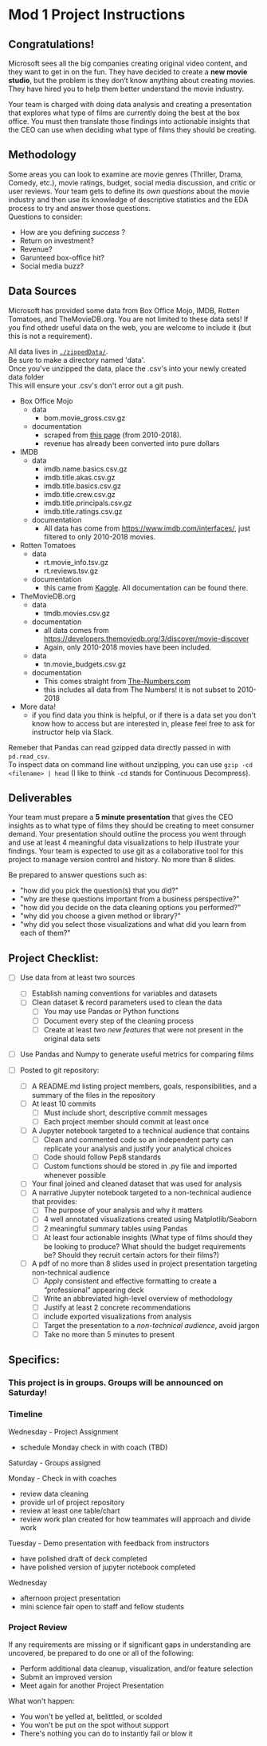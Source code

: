 # Mod 1 Project Instructions


## Congratulations!

Microsoft sees all the big companies creating original video content, and they want to get in on the fun. They have decided to create a **new movie studio**, but the problem is they don’t know anything about creating movies. They have hired you to help them better understand the movie industry.

Your team is charged with doing data analysis and creating a presentation that explores what type of films are currently doing the best at the box office. You must then translate those findings into actionable insights that the CEO can use when deciding what type of films they should be creating.

## Methodology
Some areas you can look to examine are movie genres (Thriller, Drama, Comedy, etc.), movie ratings, budget, social media discussion, and critic or user reviews. Your team gets to define its _own questions_ about the movie industry and then use its knowledge of descriptive statistics and the EDA process to try and answer those questions. <br>
Questions to consider:
- How are you defining _success_ ?
 - Return on investment?
 - Revenue?
 - Garunteed box-office hit?
 - Social media buzz?

## Data Sources
Microsoft has provided some data from Box Office Mojo, IMDB, Rotten Tomatoes, and TheMovieDB.org. You are not limited to these data sets! If you find othedr useful data on the web, you are welcome to include it (but this is not a requirement).

All data lives in [`./zippedData/`](./zippedData).<br>
Be sure to make a directory named 'data'.<br>
Once you've unzipped the data, place the .csv's into your newly created data folder<br>
This will ensure your .csv's don't error out a git push.<br>

- Box Office Mojo
  - data
    - bom.movie_gross.csv.gz
  - documentation
    - scraped from [this page](https://www.boxofficemojo.com/yearly/chart/?view2=worldwide&yr=2010&p=.htm) (from 2010-2018).
    - revenue has already been converted into pure dollars
- IMDB
  - data
    - imdb.name.basics.csv.gz
    - imdb.title.akas.csv.gz
    - imdb.title.basics.csv.gz
    - imdb.title.crew.csv.gz
    - imdb.title.principals.csv.gz
    - imdb.title.ratings.csv.gz
  - documentation
    - All data has come from https://www.imdb.com/interfaces/, just filtered to only 2010-2018 movies.
- Rotten Tomatoes
  - data
    - rt.movie_info.tsv.gz
    - rt.reviews.tsv.gz
  - documentation
    - this came from [Kaggle](https://www.kaggle.com/rpnuser8182/rotten-tomatoes).  All documentation can be found there.
- TheMovieDB.org
  - data
    - tmdb.movies.csv.gz
  - documentation
    - all data comes from https://developers.themoviedb.org/3/discover/movie-discover
    - Again, only 2010-2018 movies have been included.
  - data
    - tn.movie_budgets.csv.gz
  - documentation
    - This comes straight from [The-Numbers.com](https://www.the-numbers.com/movie/budgets/all)
    - this includes all data from The Numbers! it is not subset to 2010-2018
- More data!
  - if you find data you think is helpful, or if there is a data set you don't know how to access but are interested in, please feel free to ask for instructor help via Slack.

Remeber that Pandas can read gzipped data directly passed in with `pd.read_csv`.<br>
To inspect data on command line without unzipping, you can use `gzip -cd <filename> | head` (I like to think `-cd` stands for Continuous Decompress).

## Deliverables
Your team must prepare a **5 minute presentation** that gives the CEO insights as to what type of films they should be creating to meet consumer demand. Your presentation should outline the process you went through and use at least 4 meaningful data visualizations to help illustrate your findings. Your team is expected to use git as a collaborative tool for this project to manage version control and history.  No more than 8 slides.

Be prepared to answer questions such as:
- "how did you pick the question(s) that you did?"
- "why are these questions important from a business perspective?"
- "how did you decide on the data cleaning options you performed?"
- "why did you choose a given method or library?"
- "why did you select those visualizations and what did you learn from each of them?"

## Project Checklist:
- [ ] Use data from at least two sources
   - [ ] Establish naming conventions for variables and datasets
   - [ ] Clean dataset & record parameters used to clean the data
     - [ ] You may use Pandas or Python functions
     - [ ] Document every step of the cleaning process
     - [ ] Create at least _two new features_ that were not present in the original data sets
- [ ] Use Pandas and Numpy to generate useful metrics for comparing films

- [ ] Posted to git repository:
   - [ ] A README.md listing project members, goals, responsibilities, and a summary of the files in the repository
   - [ ] At least 10 commits
     - [ ] Must include short, descriptive commit messages
     - [ ] Each project member should commit at least once
   - [ ] A Jupyter notebook targeted to a technical audience that contains
     - [ ] Clean and commented code so an independent party can replicate your analysis and justify your analytical choices
     - [ ] Code should follow Pep8 standards
     - [ ] Custom functions should be stored in .py file and imported whenever possible
   - [ ] Your final joined and cleaned dataset that was used for analysis
   - [ ] A narrative Jupyter notebook targeted to a non-technical audience that provides:
     - [ ] The purpose of your analysis and why it matters
     - [ ] 4 well annotated visualizations created using Matplotlib/Seaborn
     - [ ] 2 meaningful summary tables using Pandas
     - [ ] At least four actionable insights (What type of films should they be looking to produce? What should the budget requirements be? Should they recruit certain actors for their films?)
   - [ ] A pdf of no more than 8 slides used in project presentation targeting non-technical audience
     - [ ] Apply consistent and effective formatting to create a “professional” appearing deck
     - [ ] Write an abbreviated high-level overview of methodology
     - [ ] Justify at least 2 concrete recommendations
     - [ ] include exported visualizations from analysis
     - [ ] Target the presentation to a _non-technical audience_, avoid jargon
     - [ ] Take no more than 5 minutes to present

## Specifics:
### This project is in groups. Groups will be announced on Saturday!

### Timeline

Wednesday - Project Assignment
 - schedule Monday check in with coach (TBD)

Saturday - Groups assigned

Monday - Check in with coaches
 - review data cleaning
 - provide url of project repository
 - review at least one table/chart
 - review work plan created for how teammates will approach and divide work

Tuesday - Demo presentation with feedback from instructors
 - have polished draft of deck completed
 - have polished version of jupyter notebook completed

Wednesday
 - afternoon project presentation
 - mini science fair open to staff and fellow students

### Project Review
If any requirements are missing or if significant gaps in understanding are uncovered, be prepared to do one or all of the following:
 - Perform additional data cleanup, visualization, and/or feature selection
 - Submit an improved version
 - Meet again for another Project Presentation

What won't happen:
 - You won't be yelled at, belittled, or scolded
 - You won't be put on the spot without support
 - There's nothing you can do to instantly fail or blow it
